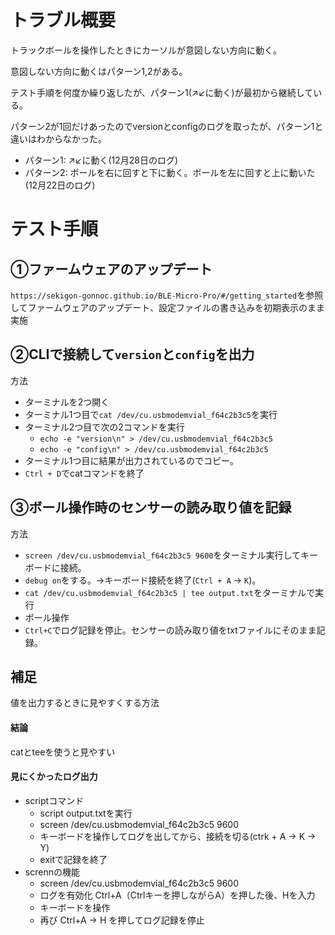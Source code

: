 # トラブル概要

トラックボールを操作したときにカーソルが意図しない方向に動く。

意図しない方向に動くはパターン1,2がある。

テスト手順を何度か繰り返したが、パターン1(↗︎↙︎に動く)が最初から継続している。

パターン2が1回だけあったのでversionとconfigのログを取ったが、パターン1と違いはわからなかった。

- パターン1: ↗︎↙︎に動く(12月28日のログ)
- パターン2: ボールを右に回すと下に動く。ボールを左に回すと上に動いた(12月22日のログ)


# テスト手順

## ①ファームウェアのアップデート
`https://sekigon-gonnoc.github.io/BLE-Micro-Pro/#/getting_started`を参照してファームウェアのアップデート、設定ファイルの書き込みを初期表示のまま実施

## ②CLIで接続して`version`と`config`を出力
方法
  - ターミナルを2つ開く
  - ターミナル1つ目で`cat /dev/cu.usbmodemvial_f64c2b3c5`を実行
  - ターミナル2つ目で次の2コマンドを実行
    - `echo -e "version\n" > /dev/cu.usbmodemvial_f64c2b3c5`
    - `echo -e "config\n" > /dev/cu.usbmodemvial_f64c2b3c5`
  - ターミナル1つ目に結果が出力されているのでコピー。
  - `Ctrl + D`でcatコマンドを終了


## ③ボール操作時のセンサーの読み取り値を記録
方法
  - `screen /dev/cu.usbmodemvial_f64c2b3c5 9600`をターミナル実行してキーボードに接続。
  - `debug on`をする。→キーボード接続を終了(`Ctrl + A` → `K`)。
  - `cat /dev/cu.usbmodemvial_f64c2b3c5 | tee output.txt`をターミナルで実行
  -  ボール操作
  -  `Ctrl+C`でログ記録を停止。センサーの読み取り値をtxtファイルにそのまま記録。

## 補足
値を出力するときに見やすくする方法  

#### 結論
catとteeを使うと見やすい

#### 見にくかったログ出力
- scriptコマンド
  - script output.txtを実行
  - screen /dev/cu.usbmodemvial_f64c2b3c5 9600
  - キーボードを操作してログを出してから、接続を切る(ctrk + A → K → Y)
  - exitで記録を終了
- scrennの機能
  - screen /dev/cu.usbmodemvial_f64c2b3c5 9600
  - ログを有効化 Ctrl+A（Ctrlキーを押しながらA）を押した後、Hを入力
  - キーボードを操作
  - 再び Ctrl+A → H を押してログ記録を停止
